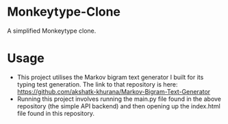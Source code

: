 # Monkeytype-Clone
 A simplified Monkeytype clone.

# Usage
- This project utilises the Markov bigram text generator I built for its typing test generation. The link to that repository is here:
  https://github.com/akshatk-khurana/Markov-Bigram-Text-Generator
- Running this project involves running the main.py file found in the above repository (the simple API backend) and then opening up the index.html file found in this repository.
